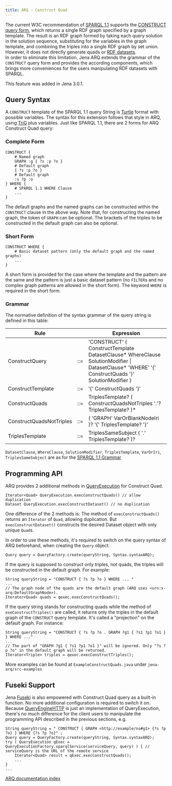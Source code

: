 ```yaml
---
title: ARQ - Construct Quad
---
```


The current W3C recommendation of 
[SPARQL 1.1](http://www.w3.org/TR/sparql11-query/) supports the [CONSTRUCT query
form](http://www.w3.org/TR/sparql11-query/#construct), which returns a single RDF graph specified by a graph template.  The
result is an RDF graph formed by taking each query solution in the solution
sequence, substituting for the variables in the graph template, and
combining the triples into a single RDF graph by set union.  However, it
does not directly generate quads or 
[RDF datasets](http://www.w3.org/TR/sparql11-query/#rdfDataset).  
In order to
eliminate this limitation, Jena ARQ extends the grammar of the `CONSTRUCT`
query form and provides the according components, which brings more
conveniences for the users manipulating RDF datasets with SPARQL.

This feature was added in Jena 3.0.1.

## Query Syntax

A `CONSTRUCT` template of the SPARQL 1.1 query String is
[Turtle](http://www.w3.org/TR/turtle/) format with possible variables.  The
syntax for this extension follows that style in ARQ, using
[TriG](http://www.w3.org/TR/trig/) plus variables.  Just like SPARQL 1.1,
there are 2 forms for ARQ Construct Quad query:

### Complete Form

    CONSTRUCT {
        # Named graph
        GRAPH :g { ?s :p ?o }
        # Default graph
        { ?s :p ?o }
        # Default graph
        :s ?p :o
    } WHERE { 
        # SPARQL 1.1 WHERE Clause
        ... 
    }

The default graphs and the named graphs can be constructed within the
`CONSTRUCT` clause in the above way.  Note that, for constructing the named
graph, the token of `GRAPH` can be optional.  The brackets of the triples to
be constructed in the default graph can also be optional.

### Short Form

    CONSTRUCT WHERE { 
        # Basic dataset pattern (only the default graph and the named graphs)
        ... 
    }

A short form is provided for the case where the template and the pattern
are the same and the pattern is just a basic dataset pattern (no `FILTER`s
and no complex graph patterns are allowed in the short form). The keyword
`WHERE` is required in the short form.

### Grammar

The normative definition of the syntax grammar of the query string is defined in this table:

Rule                      |     | Expression
--------------------------|-----|------------------------
ConstructQuery            | ::= | 'CONSTRUCT' ( ConstructTemplate DatasetClause\* WhereClause SolutionModifier &#x7C; DatasetClause\* 'WHERE'  '\{' ConstructQuads '\}' SolutionModifier )
ConstructTemplate         | ::= | '\{' ConstructQuads '\}'
ConstructQuads            | ::= | TriplesTemplate? ( ConstructQuadsNotTriples '.'? TriplesTemplate? )\*
ConstructQuadsNotTriples  | ::= | ( 'GRAPH'  VarOrBlankNodeIri )? '\{' TriplesTemplate? '\}'
TriplesTemplate           | ::= | TriplesSameSubject ( '.' TriplesTemplate? )?

`DatasetClause`, `WhereClause`, `SolutionModifier`, `TriplesTemplate`, `VarOrIri`,
`TriplesSameSubject` are as for the [SPARQL 1.1 Grammar](http://www.w3.org/TR/sparql11-query/#grammar)

## Programming API

ARQ provides 2 additional methods in [QueryExecution](/documentation/javadoc/arq/org/apache/jena/query/QueryExecution.html) for Construct Quad.

    Iterator<Quad> QueryExecution.execConstructQuads() // allow duplication
    Dataset QueryExecution.execConstructDataset() // no duplication

One difference of the 2 methods is: 
The method of `execConstructQuads()` returns an `Iterator` of `Quad`, allowing duplication.
But `execConstructDataset()` constructs the desired Dataset object with only unique `Quad`s.

In order to use these methods, it's required to switch on the query syntax
of ARQ beforehand, when creating the `Query` object:
    
    Query query = QueryFactory.create(queryString, Syntax.syntaxARQ);

If the query is supposed to construct only triples, not quads, the triples
will be constructed in the default graph. For example:

    String queryString = "CONSTRUCT { ?s ?p ?o } WHERE ... "
    ...
    // The graph node of the quads are the default graph (ARQ uses <urn:x-arq:DefaultGraphNode>).
    Iterator<Quad> quads = qexec.execConstructQuads(); 

If the query string stands for constructing quads while the method of
`exeConstructTriples()` are called, it returns only the triples in the
default graph of the `CONSTRUCT` query template. It's called a "projection"
on the default graph. For instance:

    String queryString = "CONSTRUCT { ?s ?p ?o . GRAPH ?g1 { ?s1 ?p1 ?o1 } } WHERE ..."
    ...
    // The part of "GRAPH ?g1 { ?s1 ?p1 ?o1 }" will be ignored. Only "?s ?p ?o" in the default graph will be returned.
    Iterator<Triple> triples = qexec.execConstructTriples();

More examples can be found at `ExampleConstructQuads.java` under `jena-arq/src-examples`

## Fuseki Support

Jena [Fuseki](/documentation/fuseki2/index.html) is also empowered with Construct Quad query as a built-in
function. No more additional configuration is required to switch it on.
Because
[QueryEngineHTTP](/documentation/javadoc/arq/org/apache/jena/sparql/engine/http/QueryEngineHTTP.html)
is just an implementation of QueryExecution, there's no much difference
for the client users to manipulate the programming API described in the
previous sections, e.g.

    String queryString = " CONSTRUCT { GRAPH <http://example/ns#g1> {?s ?p ?o} } WHERE {?s ?p ?o}" ;
    Query query = QueryFactory.create(queryString, Syntax.syntaxARQ);
    try ( QueryExecution qExec = QueryExecutionFactory.sparqlService(serviceQuery, query) ) { // serviceQuery is the URL of the remote service
        Iterator<Quad> result = qExec.execConstructQuads();
        ...
    }
    ...

[ARQ documentation index](index.html)
